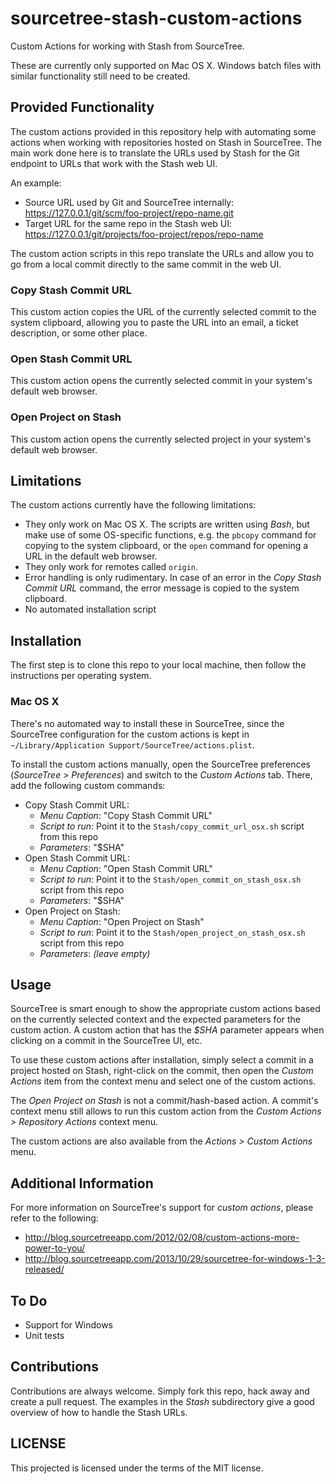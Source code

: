 # sourcetree-stash-custom-actions
Custom Actions for working with Stash from SourceTree.

These are currently only supported on Mac OS X. Windows batch files with similar functionality still need to be created.

## Provided Functionality
The custom actions provided in this repository help with automating some actions when working with repositories hosted on Stash in SourceTree. The main work done here is to translate the URLs used by Stash for the Git endpoint to URLs that work with the Stash web UI.

An example:

* Source URL used by Git and SourceTree internally: https://127.0.0.1/git/scm/foo-project/repo-name.git
* Target URL for the same repo in the Stash web UI: https://127.0.0.1/git/projects/foo-project/repos/repo-name

The custom action scripts in this repo translate the URLs and allow you to go from a local commit directly to the same commit in the web UI.

### Copy Stash Commit URL
This custom action copies the URL of the currently selected commit to the system clipboard, allowing you to paste the URL into an email, a ticket description, or some other place.

### Open Stash Commit URL
This custom action opens the currently selected commit in your system's default web browser.

### Open Project on Stash
This custom action opens the currently selected project in your system's default web browser.

## Limitations
The custom actions currently have the following limitations:

* They only work on Mac OS X. The scripts are written using _Bash_, but make use of some OS-specific functions, e.g. the `pbcopy` command for copying to the system clipboard, or the `open` command for opening a URL in the default web browser.
* They only work for remotes called `origin`.
* Error handling is only rudimentary. In case of an error in the _Copy Stash Commit URL_ command, the error message is copied to the system clipboard.
* No automated installation script


## Installation
The first step is to clone this repo to your local machine, then follow the instructions per operating system.

### Mac OS X
There's no automated way to install these in SourceTree, since the SourceTree configuration for the custom actions is kept in `~/Library/Application Support/SourceTree/actions.plist`.

To install the custom actions manually, open the SourceTree preferences (_SourceTree > Preferences_) and switch to the _Custom Actions_ tab. There, add the following custom commands:

* Copy Stash Commit URL:
	* _Menu Caption_: "Copy Stash Commit URL"
	* _Script to run_: Point it to the `Stash/copy_commit_url_osx.sh` script from this repo
	* _Parameters_: "$SHA"
* Open Stash Commit URL:
	* _Menu Caption_: "Open Stash Commit URL"
	* _Script to run_: Point it to the `Stash/open_commit_on_stash_osx.sh` script from this repo
	* _Parameters_: "$SHA"
* Open Project on Stash:
	* _Menu Caption_: "Open Project on Stash"
	* _Script to run_: Point it to the `Stash/open_project_on_stash_osx.sh` script from this repo
	* _Parameters_: _(leave empty)_

## Usage
SourceTree is smart enough to show the appropriate custom actions based on the currently selected context and the expected parameters for the custom action. A custom action that has the _$SHA_ parameter appears when clicking on a commit in the SourceTree UI, etc.

To use these custom actions after installation, simply select a commit in a project hosted on Stash, right-click on the commit, then open the _Custom Actions_ item from the context menu and select one of the custom actions.

The _Open Project on Stash_ is not a commit/hash-based action. A commit's context menu still allows to run this custom action from the _Custom Actions > Repository Actions_ context menu.

The custom actions are also available from the _Actions > Custom Actions_ menu.

## Additional Information
For more information on SourceTree's support for _custom actions_, please refer to the following:

* http://blog.sourcetreeapp.com/2012/02/08/custom-actions-more-power-to-you/
* http://blog.sourcetreeapp.com/2013/10/29/sourcetree-for-windows-1-3-released/

## To Do
* Support for Windows
* Unit tests

## Contributions
Contributions are always welcome. Simply fork this repo, hack away and create a pull request. The examples in the _Stash_ subdirectory give a good overview of how to handle the Stash URLs.

## LICENSE
This projected is licensed under the terms of the MIT license.
